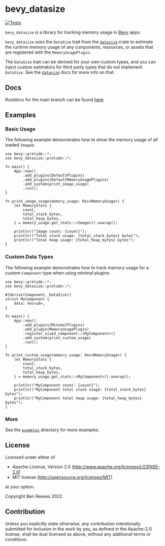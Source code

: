 # bevy_datasize

[![Tests](https://github.com/bgr360/bevy_datasize/actions/workflows/tests.yml/badge.svg)](https://github.com/bgr360/bevy_datasize/actions/workflows/tests.yml)

`bevy_datasize` is a library for tracking memory usage in
[Bevy](https://lib.rs/bevy) apps.

`bevy_datasize` uses the `DataSize` trait from the [`datasize`] crate to
estimate the runtime memory usage of any components, resources, or assets that
are registered with the `MemoryUsagePlugin`.

The `DataSize` trait can be derived for your own custom types, and you can
inject custom estimators for third party types that do not implement `DataSize`.
See the [`datasize`] docs for more info on that.

[`datasize`]: https://docs.rs/datasize

## Docs

Rustdocs for the main branch can be found
[here](https://bgr360.github.io/bevy_datasize/bevy_datasize/)

## Examples

### Basic Usage

The following example demonstrates how to show the memory usage of all loaded
`Image`s:

```rust,no_run
use bevy::prelude::*;
use bevy_datasize::prelude::*;

fn main() {
    App::new()
        .add_plugins(DefaultPlugins)
        .add_plugins(DefaultMemoryUsagePlugins)
        .add_system(print_image_usage)
        .run();
}

fn print_image_usage(memory_usage: Res<MemoryUsage>) {
    let MemoryStats {
        count,
        total_stack_bytes,
        total_heap_bytes,
    } = memory_usage.get_stats::<Image>().unwrap();

    println!("Image count: {count}");
    println!("Total stack usage: {total_stack_bytes} bytes");
    println!("Total heap usage: {total_heap_bytes} bytes");
}
```

### Custom Data Types

The following example demonstrates how to track memory usage for a custom
`Component` type when using minimal plugins:

```rust,no_run
use bevy::prelude::*;
use bevy_datasize::prelude::*;

#[derive(Component, DataSize)]
struct MyComponent {
    data: Vec<u8>,
}

fn main() {
    App::new()
        .add_plugins(MinimalPlugins)
        .add_plugin(MemoryUsagePlugin)
        .register_sized_component::<MyComponent>()
        .add_system(print_custom_usage)
        .run();
}

fn print_custom_usage(memory_usage: Res<MemoryUsage>) {
    let MemoryStats {
        count,
        total_stack_bytes,
        total_heap_bytes,
    } = memory_usage.get_stats::<MyComponent>().unwrap();

    println!("MyComponent count: {count}");
    println!("MyComponent total stack usage: {total_stack_bytes} bytes");
    println!("MyComponent total heap usage: {total_heap_bytes} bytes");
}
```

### More

See the [`examples`](examples/) directory for more examples.

## License

Licensed under either of

 * Apache License, Version 2.0
   (<http://www.apache.org/licenses/LICENSE-2.0>)
 * MIT license
   (<http://opensource.org/licenses/MIT>)

at your option.

Copyright Ben Reeves 2022

[LICENSE-APACHE]: LICENSE-APACHE
[LICENSE-MIT]: LICENSE-MIT

## Contribution

Unless you explicitly state otherwise, any contribution intentionally submitted
for inclusion in the work by you, as defined in the Apache-2.0 license, shall be
dual licensed as above, without any additional terms or conditions.
